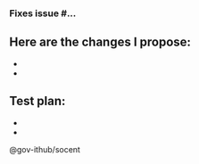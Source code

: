 ### Fixes issue #...

Here are the changes I propose:
-  
-  
-  
Test plan:
-
-
-

@gov-ithub/socent
